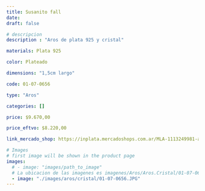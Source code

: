 ```yaml
---
title: Susanito fall
date: 
draft: false

# descripcion
description : "Aros de plata 925 y cristal"

materials: Plata 925

color: Plateado

dimensions: "1,5cm largo"

code: 01-07-0656

type: "Aros"

categories: []

price: $9.670,00

price_eftvo: $8.220,00

link_mercado_shop: https://inplata.mercadoshops.com.ar/MLA-1113249981-aros-plata-925-susanito-fall-_JM

# Images
# first image will be shown in the product page
images:
  # - image: "images/path_to_image"
  # La ubicacion de las imagenes es imagenes/Aros/Aros.Cristal/01-07-0656-susanito-fall
  - image: "./images/aros/cristal/01-07-0656.JPG"
---
```


